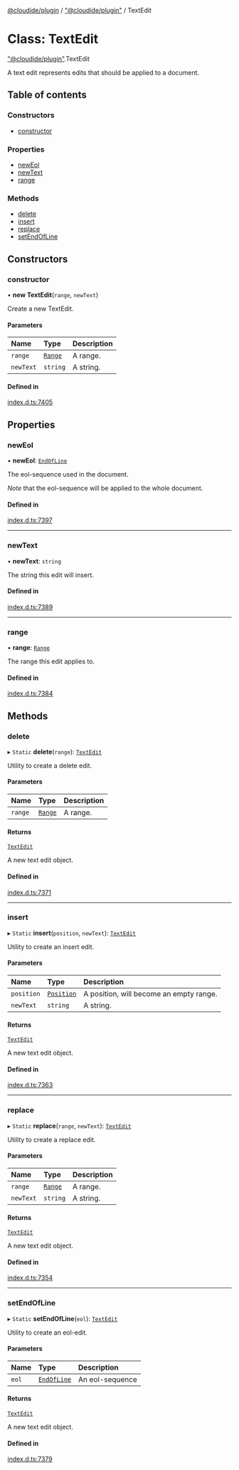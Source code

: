 [@cloudide/plugin](../README.md) / ["@cloudide/plugin"](../modules/_cloudide_plugin_.md) / TextEdit

# Class: TextEdit

["@cloudide/plugin"](../modules/_cloudide_plugin_.md).TextEdit

A text edit represents edits that should be applied
to a document.

## Table of contents

### Constructors

- [constructor](cloudide_plugin_.TextEdit.md#constructor)

### Properties

- [newEol](cloudide_plugin_.TextEdit.md#neweol)
- [newText](cloudide_plugin_.TextEdit.md#newtext)
- [range](cloudide_plugin_.TextEdit.md#range)

### Methods

- [delete](cloudide_plugin_.TextEdit.md#delete)
- [insert](cloudide_plugin_.TextEdit.md#insert)
- [replace](cloudide_plugin_.TextEdit.md#replace)
- [setEndOfLine](cloudide_plugin_.TextEdit.md#setendofline)

## Constructors

### constructor

• **new TextEdit**(`range`, `newText`)

Create a new TextEdit.

#### Parameters

| Name | Type | Description |
| :------ | :------ | :------ |
| `range` | [`Range`](cloudide_plugin_.Range.md) | A range. |
| `newText` | `string` | A string. |

#### Defined in

[index.d.ts:7405](https://github.com/shuyaqian/cloudide-plugin-api/blob/26b31b9/index.d.ts#L7405)

## Properties

### newEol

• **newEol**: [`EndOfLine`](../enums/cloudide_plugin_.EndOfLine.md)

The eol-sequence used in the document.

*Note* that the eol-sequence will be applied to the
whole document.

#### Defined in

[index.d.ts:7397](https://github.com/shuyaqian/cloudide-plugin-api/blob/26b31b9/index.d.ts#L7397)

___

### newText

• **newText**: `string`

The string this edit will insert.

#### Defined in

[index.d.ts:7389](https://github.com/shuyaqian/cloudide-plugin-api/blob/26b31b9/index.d.ts#L7389)

___

### range

• **range**: [`Range`](cloudide_plugin_.Range.md)

The range this edit applies to.

#### Defined in

[index.d.ts:7384](https://github.com/shuyaqian/cloudide-plugin-api/blob/26b31b9/index.d.ts#L7384)

## Methods

### delete

▸ `Static` **delete**(`range`): [`TextEdit`](cloudide_plugin_.TextEdit.md)

Utility to create a delete edit.

#### Parameters

| Name | Type | Description |
| :------ | :------ | :------ |
| `range` | [`Range`](cloudide_plugin_.Range.md) | A range. |

#### Returns

[`TextEdit`](cloudide_plugin_.TextEdit.md)

A new text edit object.

#### Defined in

[index.d.ts:7371](https://github.com/shuyaqian/cloudide-plugin-api/blob/26b31b9/index.d.ts#L7371)

___

### insert

▸ `Static` **insert**(`position`, `newText`): [`TextEdit`](cloudide_plugin_.TextEdit.md)

Utility to create an insert edit.

#### Parameters

| Name | Type | Description |
| :------ | :------ | :------ |
| `position` | [`Position`](cloudide_plugin_.Position.md) | A position, will become an empty range. |
| `newText` | `string` | A string. |

#### Returns

[`TextEdit`](cloudide_plugin_.TextEdit.md)

A new text edit object.

#### Defined in

[index.d.ts:7363](https://github.com/shuyaqian/cloudide-plugin-api/blob/26b31b9/index.d.ts#L7363)

___

### replace

▸ `Static` **replace**(`range`, `newText`): [`TextEdit`](cloudide_plugin_.TextEdit.md)

Utility to create a replace edit.

#### Parameters

| Name | Type | Description |
| :------ | :------ | :------ |
| `range` | [`Range`](cloudide_plugin_.Range.md) | A range. |
| `newText` | `string` | A string. |

#### Returns

[`TextEdit`](cloudide_plugin_.TextEdit.md)

A new text edit object.

#### Defined in

[index.d.ts:7354](https://github.com/shuyaqian/cloudide-plugin-api/blob/26b31b9/index.d.ts#L7354)

___

### setEndOfLine

▸ `Static` **setEndOfLine**(`eol`): [`TextEdit`](cloudide_plugin_.TextEdit.md)

Utility to create an eol-edit.

#### Parameters

| Name | Type | Description |
| :------ | :------ | :------ |
| `eol` | [`EndOfLine`](../enums/cloudide_plugin_.EndOfLine.md) | An eol-sequence |

#### Returns

[`TextEdit`](cloudide_plugin_.TextEdit.md)

A new text edit object.

#### Defined in

[index.d.ts:7379](https://github.com/shuyaqian/cloudide-plugin-api/blob/26b31b9/index.d.ts#L7379)
